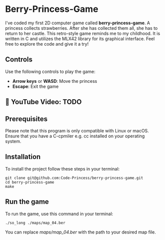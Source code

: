 # Berry-Princess-Game
I've coded my first 2D computer game called **berry-princess-game**. A princess collects strawberries. After she has collected them all, she has to return to her castle. This retro-style game reminds me to my childhood. It is written in C and utilizes the MLX42 library for its graphical interface.
Feel free to explore the code and give it a try!
## Controls
Use the following controls to play the game:
- **Arrow keys** or **WASD**: Move the princess
- **Escape**: Exit the game
## 👀 YouTube Video: TODO
## Prerequisites
Please note that this program is only compatible with Linux or macOS. Ensure that you have a C-cpmiler e.g. cc installed on your operating system.
## Installation
To install the project follow these steps in your terminal:
```
git clone git@github.com:Code-Princess/berry-princess-game.git
cd berry-princess-game
make
```
## Run the game
To run the game, use this command in your terminal:
```
./so_long ./maps/map_04.ber
```
You can replace *maps/map_04.ber* with the path to your desired map file.

